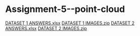 # Assignment-5--point-cloud
[DATASET 1 ANSWERS.xlsx](https://github.com/user-attachments/files/19395987/DATASET.1.ANSWERS.xlsx)
[DATASET 1 IMAGES.zip](https://github.com/user-attachments/files/19396025/DATASET.1.IMAGES.zip)
[DATASET 2 ANSWERS.xlsx](https://github.com/user-attachments/files/19395988/DATASET.2.ANSWERS.xlsx)
[DATASET 2 IMAGES.zip](https://github.com/user-attachments/files/19396029/DATASET.2.IMAGES.zip)
